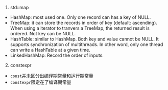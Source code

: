 1. std::map

* HashMap: most used one. Only one record can has a key of NULL.
* TreeMap: it can store the records in order of key (default: ascending). When using a iterator to tranvers a TreeMap, the returned result is ordered. Not key can be NULL.
* HashTable: similar to HashMap. Both key and value cannot be NULL. It supports synchronization of multithreads. In other word, only one thread can write a HashTable at a given time.
* LinkedHashMap: Record the order of inputs. 

2. constexpr

* `const`并未区分出编译期常量和运行期常量
* `constexpr`限定在了编译期常量
